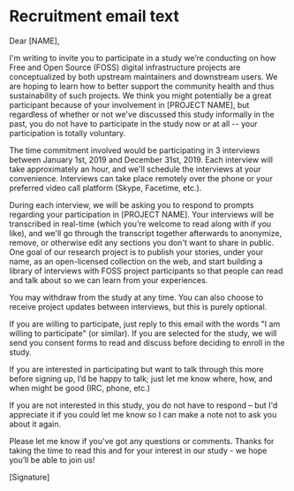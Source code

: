 # Recruitment email text

Dear [NAME],

I'm writing to invite you to participate in a study we’re conducting on how Free and Open Source (FOSS) digital infrastructure projects are conceptualized by both upstream maintainers and downstream users. We are hoping to learn how to better support the community health and thus sustainability of such projects. We think you might potentially be a great participant because of your involvement in [PROJECT NAME], but regardless of whether or not we've discussed this study informally in the past, you do not have to participate in the study now or at all -- your participation is totally voluntary. 

The time commitment involved would be participating in 3 interviews between January 1st, 2019 and December 31st, 2019. Each interview will take approximately an hour, and we'll schedule the interviews at your convenience. Interviews can take place remotely over the phone or your preferred video call platform (Skype, Facetime, etc.). 

During each interview, we will be asking you to respond to prompts regarding your participation in [PROJECT NAME]. Your interviews will be transcribed in real-time (which you’re welcome to read along with if you like), and we'll go through the transcript together afterwards to anonymize, remove, or otherwise edit any sections you don't want to share in public. One goal of our research project is to publish your stories, under your name, as an open-licensed collection on the web, and start building a library of interviews with FOSS project participants so that people can read and talk about so we can learn from your experiences.

You may withdraw from the study at any time. You can also choose to receive project updates between interviews, but this is purely optional.

If you are willing to participate, just reply to this email with the words "I am willing to participate" (or similar). If you are selected for the study, we will send you consent forms to read and discuss before deciding to enroll in the study.

If you are interested in participating but want to talk through this more before signing up, I’d be happy to talk; just let me know where, how, and when might be good (IRC, phone, etc.) 

If you are not interested in this study, you do not have to respond – but I'd appreciate it if you could let me know so I can make a note not to ask you about it again.

Please let me know if you've got any questions or comments. Thanks for taking the time to read this and for your interest in our study - we hope you’ll be able to join us!

[Signature]
